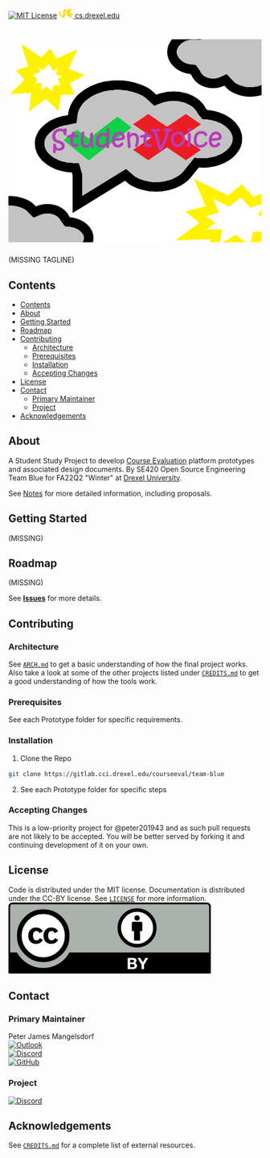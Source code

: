 
[![MIT License](https://img.shields.io/github/license/peter201943/student-voice.svg?style=flat)](https://opensource.org/licenses/MIT)
[![Drexel](resources/drexel-logo.svg) cs.drexel.edu](https://www.cs.drexel.edu/)

# [![StudentVoice](resources/title.png)](https://gitlab.cci.drexel.edu/courseeval/team-blue)
(MISSING TAGLINE)


## Contents
- [Contents](#contents)
- [About](#about)
- [Getting Started](#getting-started)
- [Roadmap](#roadmap)
- [Contributing](#contributing)
  - [Architecture](#architecture)
  - [Prerequisites](#prerequisites)
  - [Installation](#installation)
  - [Accepting Changes](#accepting-changes)
- [License](#license)
- [Contact](#contact)
  - [Primary Maintainer](#primary-maintainer)
  - [Project](#project)
- [Acknowledgements](#acknowledgements)


## About
A Student Study Project to develop [Course Evaluation](https://en.wikipedia.org/wiki/Course_evaluation) platform prototypes and associated design documents. By SE420 Open Source Engineering Team Blue for FA22Q2 "Winter" at [Drexel University](https://drexel.edu/).

See [Notes](notes/readme.md) for more detailed information, including proposals.


## Getting Started
(MISSING)


## Roadmap
(MISSING)

See [**Issues**](https://gitlab.cci.drexel.edu/courseeval/team-blue/-/issues) for more details.


## Contributing

### Architecture
See [`ARCH.md`](ARCH.md) to get a basic understanding of how the final project works.
Also take a look at some of the other projects listed under [`CREDITS.md`](CREDITS.md) to get a good understanding of how the tools work.

### Prerequisites
See each Prototype folder for specific requirements.

### Installation
1. Clone the Repo
  ```bash
  git clone https://gitlab.cci.drexel.edu/courseeval/team-blue
  ```
2. See each Prototype folder for specific steps

### Accepting Changes
This is a low-priority project for @peter201943 and as such pull requests are not likely to be accepted.
You will be better served by forking it and continuing development of it on your own.


## License
Code is distributed under the MIT license. Documentation is distributed under the CC-BY license. See [`LICENSE`](LICENSE) for more information.  
![](resources/cc-by-logo.png)


## Contact

### Primary Maintainer
Peter James Mangelsdorf  
[![Outlook](https://img.shields.io/badge/Microsoft_Outlook-0078D4?style=flat&logo=microsoft-outlook&logoColor=white&label=peter.j.mangelsdorf)](mailto:peter.j.mangelsdorf@outlook.com)  
[![Discord](https://img.shields.io/badge/%3CServer%3E-%237289DA.svg?style=flat&logo=discord&logoColor=white&label=peter201943%238017)](https://discord.com/)  
[![GitHub](https://img.shields.io/badge/github-%23121011.svg?style=flat&logo=github&logoColor=white&label=peter201943)](https://github.com/peter201943/)  

### Project
[![Discord](https://img.shields.io/badge/%3CServer%3E-%237289DA.svg?style=flat&logo=discord&logoColor=white&label=SE420%2FFA22Q2)](https://discord.gg/QKBxxSS9)  


## Acknowledgements
See [`CREDITS.md`](CREDITS.md) for a complete list of external resources.


